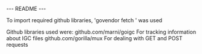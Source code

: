 --- README ---

To import required github libraries, 'govendor fetch <url>' was used

Github libraries used were:
    github.com/marni/goigc      For tracking information about IGC files
    github.com/gorilla/mux      For dealing with GET and POST requests

